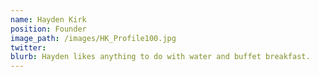 ```yaml
---
name: Hayden Kirk
position: Founder
image_path: /images/HK_Profile100.jpg
twitter: 
blurb: Hayden likes anything to do with water and buffet breakfast.
---
```


